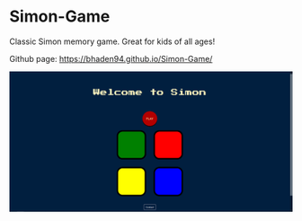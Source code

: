 # Simon-Game
Classic Simon memory game. Great for kids of all ages!

Github page: https://bhaden94.github.io/Simon-Game/

![image](screenshot.PNG "Screenshot of website")
